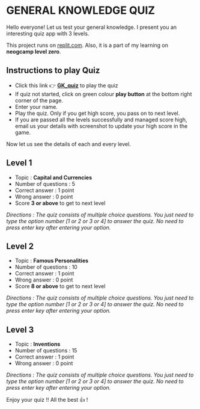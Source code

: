 # __GENERAL KNOWLEDGE QUIZ__

Hello everyone! Let us test your general knowledge. I present you an interesting quiz app with 3 levels.

This project runs on [replit.com](https://replit.com/). Also, it is a part of my learning on __neogcamp level zero__.

## __Instructions to play Quiz__
- Click this link :point_right: [__GK_quiz__](https://replit.com/@GomathiCoder/QuizmarkTwo?embed=1&output=1#index.js) to
play the quiz
- If quiz not started, click on green colour __play button__ at the bottom right corner of the page.
- Enter your name.
- Play the quiz. Only if you get high score, you pass on to next level.
- If you are passed all the levels successfully and managed score high, email us your details with screenshot to update
your high score in the game.

Now let us see the details of each and every level.

## __Level 1__
- Topic : __Capital and Currencies__
- Number of questions : 5
- Correct answer : 1 point
- Wrong answer : 0 point
- Score __3 or above__ to get to next level

_Directions : The quiz consists of multiple choice questions. You just need to type the option number [1 or 2 or 3 or 4]
to answer the quiz. No need to press enter key after entering your option._

## __Level 2__
- Topic : __Famous Personalities__
- Number of questions : 10
- Correct answer : 1 point
- Wrong answer : 0 point
- Score __8 or above__ to get to next level

_Directions : The quiz consists of multiple choice questions. You just need to type the option number [1 or 2 or 3 or 4]
to answer the quiz. No need to press enter key after entering your option._

## __Level 3__
- Topic : __Inventions__
- Number of questions : 15
- Correct answer : 1 point
- Wrong answer : 0 point

_Directions : The quiz consists of multiple choice questions. You just need to type the option number [1 or 2 or 3 or 4]
to answer the quiz. No need to press enter key after entering your option._

Enjoy your quiz !! All the best :thumbsup: !
